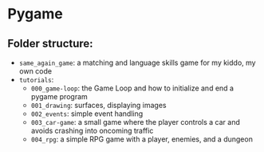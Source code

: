 # Pygame

## Folder structure:
* `same_again_game`: a matching and language skills game for my kiddo, my own code
* `tutorials`:
	* `000_game-loop`: the Game Loop and how to initialize and end a pygame program
	* `001_drawing`: surfaces, displaying images
	* `002_events`: simple event handling
	* `003_car-game`: a small game where the player controls a car and avoids crashing into oncoming traffic
	* `004_rpg`: a simple RPG game with a player, enemies, and a dungeon
